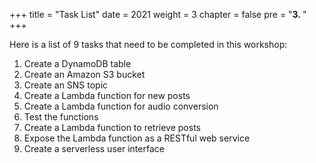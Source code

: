 +++
title = "Task List"
date = 2021
weight = 3
chapter = false
pre = "<b>3. </b>"
+++

Here is a list of 9 tasks that need to be completed in this workshop:

1. Create a DynamoDB table
2. Create an Amazon S3 bucket
3. Create an SNS topic
4. Create a Lambda function for new posts
5. Create a Lambda function for audio conversion
6. Test the functions
7. Create a Lambda function to retrieve posts
8. Expose the Lambda function as a RESTful web service
9. Create a serverless user interface
